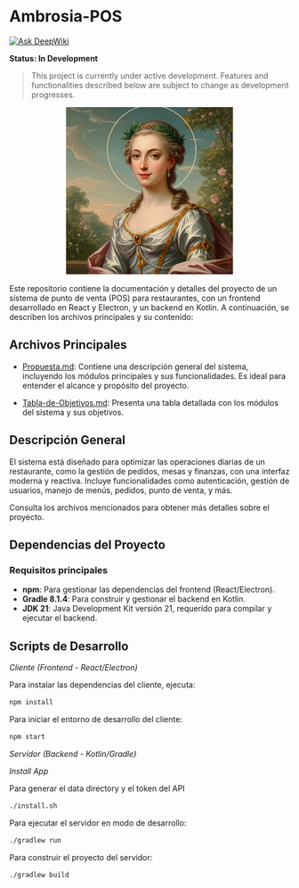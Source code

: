 # Ambrosia-POS
[![Ask DeepWiki](https://deepwiki.com/badge.svg)](https://deepwiki.com/JordyPirata/Ambrosia-POS)

**Status: In Development**

> This project is currently under active development. Features and functionalities described below are subject to change as development progresses.

<p align="center">
  <img src="imgs/Ambrosia.png" alt="Ambrosia Logo" width="300"/>
</p>

Este repositorio contiene la documentación y detalles del proyecto de un sistema de punto de venta (POS) para restaurantes, con un frontend desarrollado en React y Electron, y un backend en Kotlin. A continuación, se describen los archivos principales y su contenido:

## Archivos Principales

- [Propuesta.md](Propuesta.md): Contiene una descripción general del sistema, incluyendo los módulos principales y sus funcionalidades. Es ideal para entender el alcance y propósito del proyecto.

- [Tabla-de-Objetivos.md](Tabla-de-Objetivos.md): Presenta una tabla detallada con los módulos del sistema y sus objetivos.
## Descripción General

El sistema está diseñado para optimizar las operaciones diarias de un restaurante, como la gestión de pedidos, mesas y finanzas, con una interfaz moderna y reactiva. Incluye funcionalidades como autenticación, gestión de usuarios, manejo de menús, pedidos, punto de venta, y más.

Consulta los archivos mencionados para obtener más detalles sobre el proyecto.

## Dependencias del Proyecto

### Requisitos principales

- **npm**: Para gestionar las dependencias del frontend (React/Electron).
- **Gradle 8.1.4**: Para construir y gestionar el backend en Kotlin.
- **JDK 21**: Java Development Kit versión 21, requerido para compilar y ejecutar el backend.

## Scripts de Desarrollo

*Cliente (Frontend - React/Electron)*

Para instalar las dependencias del cliente, ejecuta:

```sh
npm install
```

Para iniciar el entorno de desarrollo del cliente:

```sh
npm start
```

*Servidor (Backend - Kotlin/Gradle)*

*Install App*

Para generar el data directory y el token del API

```sh
./install.sh 
```

Para ejecutar el servidor en modo de desarrollo:

```sh
./gradlew run
```

Para construir el proyecto del servidor:

```sh
./gradlew build
```